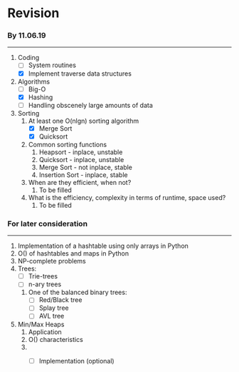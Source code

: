 # Revision

### By 11.06.19
---------------
1. Coding 
	- [ ] System routines
	- [x] Implement traverse data structures
2. Algorithms
	- [ ] Big-O
	- [x] Hashing
	- [ ] Handling obscenely large amounts of data
3. Sorting
	1. At least one O(nlgn) sorting algorithm
		- [x] Merge Sort
		- [x] Quicksort
	2. Common sorting functions
		1. Heapsort - inplace, unstable
		2. Quicksort - inplace, unstable
		3. Merge Sort - not inplace, stable
		4. Insertion Sort - inplace, stable
	3. When are they efficient, when not?
		1. To be filled
	4. What is the efficiency, complexity in terms of runtime, space used?
		1. To be filled
	
### For later consideration
---------------------------
1. Implementation of a hashtable using only arrays in Python
2. O() of hashtables and maps in Python
3. NP-complete problems
4. Trees:
	- [ ] Trie-trees
	- [ ] n-ary trees
	1. One of the balanced binary trees:
		- [ ] Red/Black tree
		- [ ] Splay tree
		- [ ] AVL tree
5. Min/Max Heaps
	1. Application
	2. O() characteristics
	3. - [ ] Implementation (optional)

